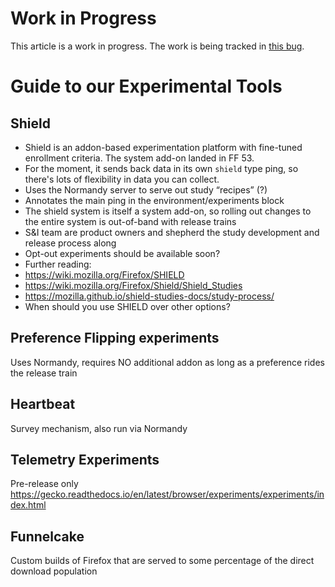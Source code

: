 # Work in Progress

This article is a work in progress.
The work is being tracked in
[this bug](https://bugzilla.mozilla.org/show_bug.cgi?id=1341812).

# Guide to our Experimental Tools

## Shield
* Shield is an addon-based experimentation platform with fine-tuned enrollment criteria. The system add-on landed in FF 53.
* For the moment, it sends back data in its own `shield` type ping, so there's lots of flexibility in data you can collect.
* Uses the Normandy server to serve out study “recipes” (?)
* Annotates the main ping in the environment/experiments block
* The shield system is itself a system add-on, so rolling out changes to the entire system is out-of-band with release trains
* S&I team are product owners and shepherd the study development and release process along
* Opt-out experiments should be available soon?
* Further reading:
* https://wiki.mozilla.org/Firefox/SHIELD
* https://wiki.mozilla.org/Firefox/Shield/Shield_Studies
* https://mozilla.github.io/shield-studies-docs/study-process/
* When should you use SHIELD over other options?
 
## Preference Flipping experiments
Uses Normandy, requires NO additional addon as long as a preference rides the release train
 
## Heartbeat
Survey mechanism, also run via Normandy
 
## Telemetry Experiments
Pre-release only
https://gecko.readthedocs.io/en/latest/browser/experiments/experiments/index.html
 
## Funnelcake
Custom builds of Firefox that are served to some percentage of the direct download population
